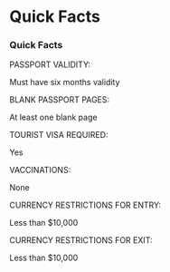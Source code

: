 # Quick Facts

### Quick Facts

PASSPORT VALIDITY:

Must have six months validity

BLANK PASSPORT PAGES:

At least one blank page

TOURIST VISA REQUIRED:

Yes

VACCINATIONS:

None

CURRENCY RESTRICTIONS FOR ENTRY:

Less than $10,000

CURRENCY RESTRICTIONS FOR EXIT:

Less than $10,000